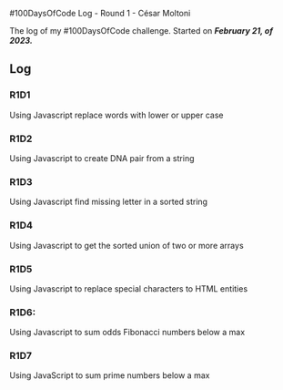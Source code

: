 #100DaysOfCode Log - Round 1 - César Moltoni

The log of my #100DaysOfCode challenge. Started on ***February 21, of 2023.***

## Log

### R1D1 
Using Javascript replace words with lower or upper case

### R1D2
Using Javascript to create DNA pair from a string

### R1D3
Using Javascript find missing letter in a sorted string

### R1D4
Using Javascript to get the sorted union of two or more arrays

### R1D5
Using Javascript to replace special characters to HTML entities

### R1D6:
Using Javascript to sum odds Fibonacci numbers below a max

### R1D7
Using JavaScript to sum prime numbers below a max